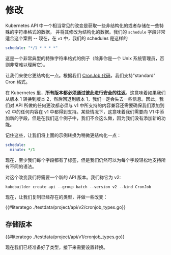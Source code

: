 # 修改

Kubernetes API 中一个相当常见的改变是获取一些非结构化的或者存储在一些特殊的字符串格式的数据，
并将其修改为结构化的数据。我们的 `schedule` 字段非常适合这个案例 -- 现在，在 `v1` 中，我们的 schedules 是这样的

```yaml
schedule: "*/1 * * * *"
```

这是一个非常典型的特殊字符串格式的例子（除非你是一个 Unix 系统管理员，否则非常难以理解它）。

让我们来使它更结构化一点。根据我们 [CronJob 代码][cronjob-sched-code]，我们支持"standard" Cron 格式。

在 Kubernetes 里，**所有版本都必须通过彼此进行安全的往返**。这意味着如果我们从版本 1 转换到版本 2，然后回退到版本 1，我们一定会失去一些信息。因此，我们对 API 所做的任何更改都必须与 v1 中所支持的内容兼容还需要确保我们添加到 v2 中的任何内容在 v1 中都得到支持。某些情况下，这意味着我们需要向 V1 中添加新的字段，但是在我们这个例子中，我们不会这么做，因为我们没有添加新的功能。

记住这些，让我们将上面的示例转换为稍微更结构化一点：

```yaml
schedule:
  minute: */1
```

现在，至少我们每个字段都有了标签，但是我们仍然可以为每个字段轻松地支持所有不同的语法。

对这个改变我们将需要一个新的 API 版本。我们称它为 v2:

```shell
kubebuilder create api --group batch --version v2 --kind CronJob
```

现在，让我们复制已经存在的类型，并做一些改变：

{{#literatego ./testdata/project/api/v2/cronjob_types.go}}

## 存储版本

{{#literatego ./testdata/project/api/v1/cronjob_types.go}}

现在我们已经准备好了类型，接下来需要设置转换。

[cronjob-sched-code]: /TODO.md
